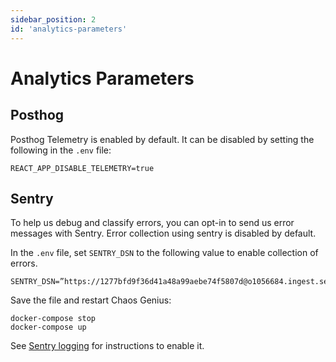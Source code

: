 ```yaml
---
sidebar_position: 2
id: 'analytics-parameters'
---
```


# Analytics Parameters

## Posthog

Posthog Telemetry is enabled by default. It can be disabled by setting the following in the `.env` file:

```
REACT_APP_DISABLE_TELEMETRY=true
```

## Sentry

To help us debug and classify errors, you can opt-in to send us error messages with Sentry. Error collection using sentry is disabled by default. 

In the `.env` file, set `SENTRY_DSN` to the following value to enable collection of errors.

```
SENTRY_DSN=”https://1277bfd9f36d41a48a99aebe74f5807d@o1056684.ingest.sentry.io/6043029”
```

Save the file and restart Chaos Genius:

```
docker-compose stop
docker-compose up
```

See [Sentry logging](/Troubleshooting/sentry_logging.md) for instructions to enable it.

